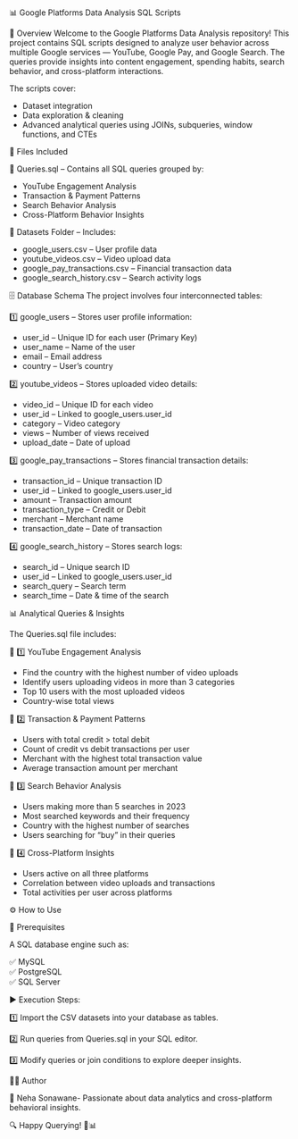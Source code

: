 📊 Google Platforms Data Analysis SQL Scripts

🚀 Overview
Welcome to the Google Platforms Data Analysis repository!
This project contains SQL scripts designed to analyze user behavior across multiple Google services — YouTube, Google Pay, and Google Search.
The queries provide insights into content engagement, spending habits, search behavior, and cross-platform interactions.

The scripts cover:
- Dataset integration
- Data exploration & cleaning
- Advanced analytical queries using JOINs, subqueries, window functions, and CTEs

📂 Files Included

📌 Queries.sql – Contains all SQL queries grouped by:

- YouTube Engagement Analysis
- Transaction & Payment Patterns
- Search Behavior Analysis
- Cross-Platform Behavior Insights

📌 Datasets Folder – Includes:

- google_users.csv – User profile data
- youtube_videos.csv – Video upload data
- google_pay_transactions.csv – Financial transaction data
- google_search_history.csv – Search activity logs

🗄 Database Schema
The project involves four interconnected tables:

1️⃣ google_users – Stores user profile information:
* user_id – Unique ID for each user (Primary Key)
* user_name – Name of the user
* email – Email address
* country – User’s country

2️⃣ youtube_videos – Stores uploaded video details:

* video_id – Unique ID for each video
* user_id – Linked to google_users.user_id
* category – Video category
* views – Number of views received
* upload_date – Date of upload

3️⃣ google_pay_transactions – Stores financial transaction details:

* transaction_id – Unique transaction ID
* user_id – Linked to google_users.user_id
* amount – Transaction amount
* transaction_type – Credit or Debit
* merchant – Merchant name
* transaction_date – Date of transaction

4️⃣ google_search_history – Stores search logs:

* search_id – Unique search ID
* user_id – Linked to google_users.user_id
* search_query – Search term
* search_time – Date & time of the search

📊 Analytical Queries & Insights

The Queries.sql file includes:

🔹 1️⃣ YouTube Engagement Analysis
- Find the country with the highest number of video uploads
- Identify users uploading videos in more than 3 categories
- Top 10 users with the most uploaded videos
- Country-wise total views

🔹 2️⃣ Transaction & Payment Patterns
- Users with total credit > total debit
- Count of credit vs debit transactions per user
- Merchant with the highest total transaction value
- Average transaction amount per merchant

🔹 3️⃣ Search Behavior Analysis
- Users making more than 5 searches in 2023
- Most searched keywords and their frequency
- Country with the highest number of searches
- Users searching for “buy” in their queries

🔹 4️⃣ Cross-Platform Insights
- Users active on all three platforms
- Correlation between video uploads and transactions
- Total activities per user across platforms

⚙️ How to Use

💾 Prerequisites

A SQL database engine such as:

✅ MySQL  
✅ PostgreSQL  
✅ SQL Server

▶️ Execution Steps:

1️⃣ Import the CSV datasets into your database as tables.

2️⃣ Run queries from Queries.sql in your SQL editor.

3️⃣ Modify queries or join conditions to explore deeper insights.

👨‍💻 Author

📌 Neha Sonawane- Passionate about data analytics and cross-platform behavioral insights.

🔍 Happy Querying! 🚀📊

